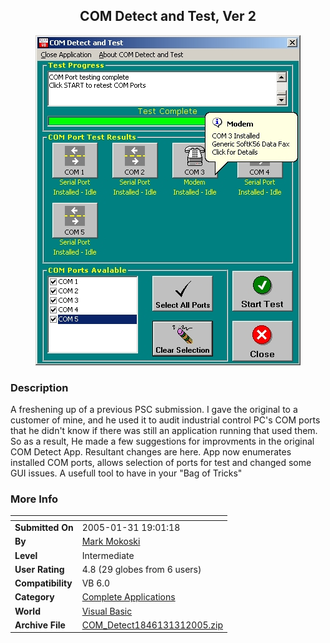 ﻿<div align="center">

## COM Detect and Test, Ver 2

<img src="PIC2005131195194119.jpg">
</div>

### Description

A freshening up of a previous PSC submission. I gave the original to a customer of mine, and he used it to audit industrial control PC's COM ports that he didn't know if there was still an application running that used them. So as a result, He made a few suggestions for improvments in the original COM Detect App. Resultant changes are here. App now enumerates installed COM ports, allows selection of ports for test and changed some GUI issues. A usefull tool to have in your "Bag of Tricks"
 
### More Info
 


<span>             |<span>
---                |---
**Submitted On**   |2005-01-31 19:01:18
**By**             |[Mark Mokoski](https://github.com/Planet-Source-Code/PSCIndex/blob/master/ByAuthor/mark-mokoski.md)
**Level**          |Intermediate
**User Rating**    |4.8 (29 globes from 6 users)
**Compatibility**  |VB 6\.0
**Category**       |[Complete Applications](https://github.com/Planet-Source-Code/PSCIndex/blob/master/ByCategory/complete-applications__1-27.md)
**World**          |[Visual Basic](https://github.com/Planet-Source-Code/PSCIndex/blob/master/ByWorld/visual-basic.md)
**Archive File**   |[COM\_Detect1846131312005\.zip](https://github.com/Planet-Source-Code/mark-mokoski-com-detect-and-test-ver-2__1-58555/archive/master.zip)








